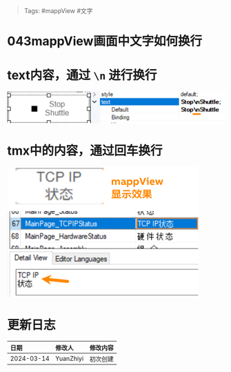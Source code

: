 > Tags: #mappView #文字

# 043mappView画面中文字如何换行

# text内容，通过 `\n` 进行换行

![](FILES/043mappView画面中文字如何换行/image-20240314144732069.png)

# tmx中的内容，通过回车换行

![](FILES/043mappView画面中文字如何换行/image-20240314145658686.png)

# 更新日志

| 日期     | 修改人     | 修改内容     |
|:-----|:-----|:-----|
| 2024-03-14     | YuanZhiyi     | 初次创建     |
